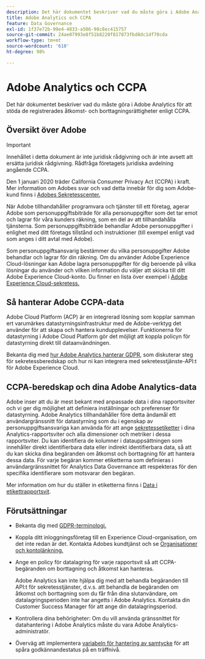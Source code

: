 ```yaml
---
description: Det här dokumentet beskriver vad du måste göra i Adobe Analytics för att stöda de registrerades åtkomst- och borttagningsrättigheter enligt CCPA.
title: Adobe Analytics och CCPA
feature: Data Governance
exl-id: 1f37e72b-99e4-4833-a506-98c8ec415757
source-git-commit: 24ae07993e8f51b8220f817873fbd8dc1df70cda
workflow-type: tm+mt
source-wordcount: '610'
ht-degree: 98%

---
```


# Adobe Analytics och CCPA

Det här dokumentet beskriver vad du måste göra i Adobe Analytics för att stöda de registrerades åtkomst- och borttagningsrättigheter enligt CCPA.

## Översikt över Adobe

>[!IMPORTANT]
>
>Innehållet i detta dokument är inte juridisk rådgivning och är inte avsett att ersätta juridisk rådgivning. Rådfråga företagets juridiska avdelning angående CCPA.

Den 1 januari 2020 träder California Consumer Privacy Act (CCPA) i kraft. Mer information om Adobes svar och vad detta innebär för dig som Adobe-kund finns i [Adobes Sekretesscenter.](https://www.adobe.com/se/privacy.html)

När Adobe tillhandahåller programvara och tjänster till ett företag, agerar Adobe som personuppgiftsbiträde för alla personuppgifter som det tar emot och lagrar för våra kunders räkning, som en del av att tillhandahålla tjänsterna. Som personuppgiftsbiträde behandlar Adobe personuppgifter i enlighet med ditt företags tillstånd och instruktioner (till exempel enligt vad som anges i ditt avtal med Adobe).

Som personuppgiftsansvarig bestämmer du vilka personuppgifter Adobe behandlar och lagrar för din räkning. Om du använder Adobe Experience Cloud-lösningar kan Adobe lagra personuppgifter för dig beroende på vilka lösningar du använder och vilken information du väljer att skicka till ditt Adobe Experience Cloud-konto. Du finner en lista över exempel i [Adobe Experience Cloud-sekretess.](https://www.adobe.com/privacy/marketing-cloud.html#collect)

## Så hanterar Adobe CCPA-data

Adobe Cloud Platform (ACP) är en integrerad lösning som kopplar samman ert varumärkes datastyrningsinfrastruktur med de Adobe-verktyg det använder för att skapa och hantera kundupplevelser. Funktionerna för datastyrning i Adobe Cloud Platform gör det möjligt att koppla policyn för datastyrning direkt till dataanvändningen.

Bekanta dig med [hur Adobe Analytics hanterar GDPR](https://www.adobe.com/data-analytics-cloud/analytics/general-data-protection-regulation.html), som diskuterar steg för sekretessberedskap och hur ni kan integrera med sekretesstjänste-API:t för Adobe Experience Cloud.

## CCPA-beredskap och dina Adobe Analytics-data

Adobe inser att du är mest bekant med anpassade data i dina rapportsviter och vi ger dig möjlighet att definiera inställningar och preferenser för datastyrning.
Adobe Analytics tillhandahåller före detta ändamål ett användargränssnitt för datastyrning som du i egenskap av personuppgiftsansvariga kan använda för att ange [sekretessetiketter](/help/admin/c-data-governance/gdpr-labels.md#data-governance-labels) i dina Analytics-rapportsviter och alla dimensioner och metriker i dessa rapportsviter. Du kan identifiera de kolumner i datauppsättningen som innehåller direkt identifierbara data eller indirekt identifierbara data, så att du kan skicka dina begäranden om åtkomst och borttagning för att hantera dessa data. För varje begäran kommer etiketterna som definieras i användargränssnittet för Analytics Data Governance att respekteras för den specifika identifierare som motsvarar den begäran.

Mer information om hur du ställer in etiketterna finns i [Data i etikettrapportsvit](/help/admin/c-data-governance/gdpr-setup-reportsuite.md).

## Förutsättningar

* Bekanta dig med [GDPR-terminologi.](/help/admin/c-data-governance/gdpr-terminology.md)
* Koppla ditt inloggningsföretag till en Experience Cloud-organisation, om det inte redan är det. Kontakta Adobes kundtjänst och se [Organisationer och kontolänkning.](https://experienceleague.adobe.com/docs/core-services/interface/manage-users-and-products/organizations.html)
* Ange en policy för datalagring för varje rapportsvit så att CCPA-begäranden om borttagning och åtkomst kan hanteras.

   Adobe Analytics kan inte hjälpa dig med att behandla begäranden till API:t för sekretesstjänster, d.v.s. att behandla de begäranden om åtkomst och borttagning som du får från dina slutanvändare, om datalagringsperioden inte har angetts i Adobe Analytics. Kontakta din Customer Success Manager för att ange din datalagringsperiod.

* Kontrollera dina behörigheter: Om du vill använda gränssnittet för datahantering i Adobe Analytics måste du vara Adobe Analytics-administratör.
* Överväg att implementera [variabeln för hantering av samtycke](/help/admin/admin/c-manage-report-suites/c-edit-report-suites/privacy-reporting.md) för att spåra godkännandestatus på en träffnivå.
